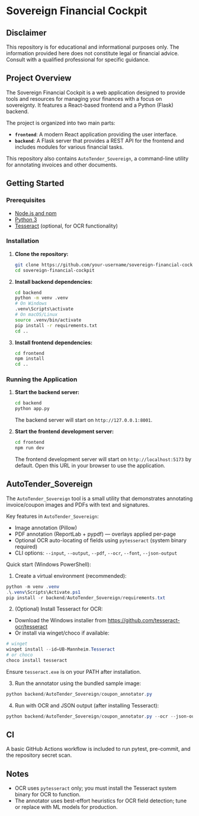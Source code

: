 # Sovereign Financial Cockpit

## Disclaimer

This repository is for educational and informational purposes only. The information provided here does not constitute legal or financial advice. Consult with a qualified professional for specific guidance.

## Project Overview

The Sovereign Financial Cockpit is a web application designed to provide tools and resources for managing your finances with a focus on sovereignty. It features a React-based frontend and a Python (Flask) backend.

The project is organized into two main parts:

*   **`frontend`**: A modern React application providing the user interface.
*   **`backend`**: A Flask server that provides a REST API for the frontend and includes modules for various financial tasks.

This repository also contains `AutoTender_Sovereign`, a command-line utility for annotating invoices and other documents.

## Getting Started

### Prerequisites

*   [Node.js and npm](https://nodejs.org/en/)
*   [Python 3](https://www.python.org/downloads/)
*   [Tesseract](https://github.com/tesseract-ocr/tesseract) (optional, for OCR functionality)

### Installation

1.  **Clone the repository:**

    ```bash
    git clone https://github.com/your-username/sovereign-financial-cockpit.git
    cd sovereign-financial-cockpit
    ```

2.  **Install backend dependencies:**

    ```bash
    cd backend
    python -m venv .venv
    # On Windows
    .venv\Scripts\activate
    # On macOS/Linux
    source .venv/bin/activate
    pip install -r requirements.txt
    cd ..
    ```

3.  **Install frontend dependencies:**

    ```bash
    cd frontend
    npm install
    cd ..
    ```

### Running the Application

1.  **Start the backend server:**

    ```bash
    cd backend
    python app.py
    ```

    The backend server will start on `http://127.0.0.1:8001`.

2.  **Start the frontend development server:**

    ```bash
    cd frontend
    npm run dev
    ```

    The frontend development server will start on `http://localhost:5173` by default. Open this URL in your browser to use the application.

## AutoTender_Sovereign

The `AutoTender_Sovereign` tool is a small utility that demonstrates annotating invoice/coupon images and PDFs with text and signatures.

Key features in `AutoTender_Sovereign`:
- Image annotation (Pillow)
- PDF annotation (ReportLab + pypdf) — overlays applied per-page
- Optional OCR auto-locating of fields using `pytesseract` (system binary required)
- CLI options: `--input`, `--output`, `--pdf`, `--ocr`, `--font`, `--json-output`

Quick start (Windows PowerShell):

1. Create a virtual environment (recommended):

```powershell
python -m venv .venv
.\.venv\Scripts\Activate.ps1
pip install -r backend/AutoTender_Sovereign/requirements.txt
```

2. (Optional) Install Tesseract for OCR:

- Download the Windows installer from https://github.com/tesseract-ocr/tesseract
- Or install via winget/choco if available:

```powershell
# winget
winget install --id=UB-Mannheim.Tesseract
# or choco
choco install tesseract
```

Ensure `tesseract.exe` is on your PATH after installation.

3. Run the annotator using the bundled sample image:

```powershell
python backend/AutoTender_Sovereign/coupon_annotator.py
```

4. Run with OCR and JSON output (after installing Tesseract):

```powershell
python backend/AutoTender_Sovereign/coupon_annotator.py --ocr --json-output out.json
```

## CI

A basic GitHub Actions workflow is included to run pytest, pre-commit, and the repository secret scan.

## Notes

- OCR uses `pytesseract` only; you must install the Tesseract system binary for OCR to function.
- The annotator uses best-effort heuristics for OCR field detection; tune or replace with ML models for production.